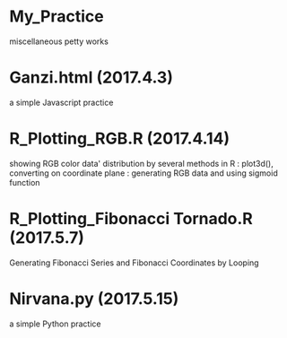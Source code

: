 # My_Practice
miscellaneous petty works

# Ganzi.html (2017.4.3)
a simple Javascript practice

# R_Plotting_RGB.R (2017.4.14)
showing RGB color data' distribution by several methods in R
: plot3d(), converting on coordinate plane
: generating RGB data and using sigmoid function

# R_Plotting_Fibonacci Tornado.R (2017.5.7)
Generating Fibonacci Series and Fibonacci Coordinates by Looping

# Nirvana.py (2017.5.15)
a simple Python practice
